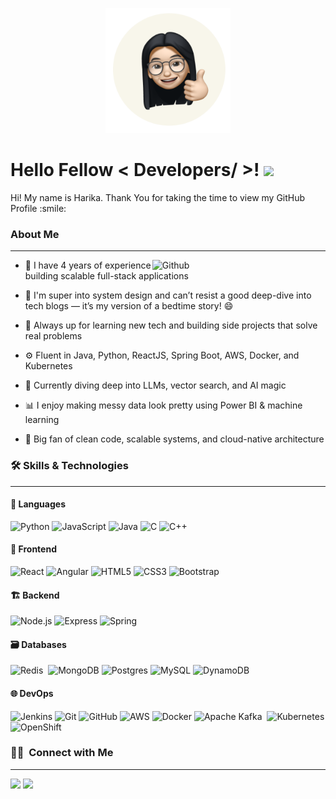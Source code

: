 <p align="center">
    <img width="200" src="https://github.com/Kathryn-Jie/Kathryn-Jie/blob/main/kathryn.png">
</p>

<h1> Hello Fellow < Developers/ >! <img src = "https://raw.githubusercontent.com/MartinHeinz/MartinHeinz/master/wave.gif" width = 30px> </h1>
<p align='center'>
</p>

<div size='20px'> Hi! My name is Harika. Thank You for taking the time to view my GitHub Profile :smile: 
</div>

### About Me 
---
<img width="55%" align="right" alt="Github" src="https://raw.githubusercontent.com/onimur/.github/master/.resources/git-header.svg" />

- 💼 I have 4 years of experience building scalable full-stack applications

- 🧩 I'm super into system design and can’t resist a good deep-dive into tech blogs — it’s my version of a bedtime story! 😄

- 🌟 Always up for learning new tech and building side projects that solve real problems

- ⚙️ Fluent in Java, Python, ReactJS, Spring Boot, AWS, Docker, and Kubernetes
  
- 🧠 Currently diving deep into LLMs, vector search, and AI magic

- 📊 I enjoy making messy data look pretty using Power BI & machine learning

- 🚀 Big fan of clean code, scalable systems, and cloud-native architecture

### 🛠 Skills & Technologies
---
#### 🚀 Languages

![Python](https://img.shields.io/badge/python-3670A0?style=for-the-badge&logo=python&logoColor=ffdd54)
![JavaScript](https://img.shields.io/badge/javascript-%23323330.svg?style=for-the-badge&logo=javascript&logoColor=%23F7DF1E)
![Java](https://img.shields.io/badge/java-%23ED8B00.svg?style=for-the-badge&logo=java&logoColor=white)
![C](https://img.shields.io/badge/c-%2300599C.svg?style=for-the-badge&logo=c&logoColor=white)
![C++](https://img.shields.io/badge/c++-%2300599C.svg?style=for-the-badge&logo=c%2B%2B&logoColor=white)

#### 🎨 Frontend

![React](https://img.shields.io/badge/react-%2361DAFB.svg?style=for-the-badge&logo=react&logoColor=white)
![Angular](https://img.shields.io/badge/angular-%23DD0031.svg?style=for-the-badge&logo=angular&logoColor=white)
![HTML5](https://img.shields.io/badge/html5-%23E34F26.svg?style=for-the-badge&logo=html5&logoColor=white)
![CSS3](https://img.shields.io/badge/css3-%231572B6.svg?style=for-the-badge&logo=css3&logoColor=white)
![Bootstrap](https://img.shields.io/badge/bootstrap-%23563D7C.svg?style=for-the-badge&logo=bootstrap&logoColor=white)

#### 🏗 Backend

![Node.js](https://img.shields.io/badge/node.js-%2343853D.svg?style=for-the-badge&logo=node.js&logoColor=white)
![Express](https://img.shields.io/badge/express-%23404d59.svg?style=for-the-badge&logo=express&logoColor=white)
![Spring](https://img.shields.io/badge/spring-%236DB33F.svg?style=for-the-badge&logo=spring&logoColor=white)

#### 🗃 Databases

![Redis](https://img.shields.io/badge/redis-%23DD0031.svg?style=for-the-badge&logo=redis&logoColor=white)&nbsp;
![MongoDB](https://img.shields.io/badge/MongoDB-%234ea94b.svg?style=for-the-badge&logo=mongodb&logoColor=white)
![Postgres](https://img.shields.io/badge/postgres-%23316192.svg?style=for-the-badge&logo=postgresql&logoColor=white)
![MySQL](https://img.shields.io/badge/mysql-%2300f.svg?style=for-the-badge&logo=mysql&logoColor=white)
![DynamoDB](https://img.shields.io/badge/dynamodb-%2300A4C8.svg?style=for-the-badge&logo=amazondynamodb&logoColor=white)

#### 🌐 DevOps

![Jenkins](https://img.shields.io/badge/jenkins-%232C5263.svg?style=for-the-badge&logo=jenkins&logoColor=white)
![Git](https://img.shields.io/badge/git-%23F05033.svg?style=for-the-badge&logo=git&logoColor=white)
![GitHub](https://img.shields.io/badge/github-%23121011.svg?style=for-the-badge&logo=github&logoColor=white)
![AWS](https://img.shields.io/badge/AWS-232F3E?style=for-the-badge&logo=amazonaws&logoColor=white)
![Docker](https://img.shields.io/badge/docker-%230db7ed.svg?style=for-the-badge&logo=docker&logoColor=white)
![Apache Kafka](https://img.shields.io/badge/Apache%20Kafka-000?style=for-the-badge&logo=apachekafka)&nbsp;
![Kubernetes](https://img.shields.io/badge/kubernetes-%23326CE5.svg?style=for-the-badge&logo=kubernetes&logoColor=white)
![OpenShift](https://img.shields.io/badge/OpenShift-%23EE0000.svg?style=for-the-badge&logo=redhatopenshift&logoColor=white)

### 🤝🏻 &nbsp;Connect with Me
---
<a target="_blank" href="https://www.linkedin.com/in/hmajji/"><img src="https://img.shields.io/badge/-LinkedIn-0077B5?style=for-the-badge&logo=Linkedin&logoColor=white"></img></a>
<a target="_blank" href="mailto:harikamajji09@gmail.com"><img src="https://img.shields.io/badge/-Gmail-D14836?style=for-the-badge&logo=Gmail&logoColor=white"></img></a>
